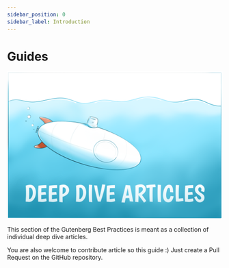 ```yaml
---
sidebar_position: 0
sidebar_label: Introduction
---
```


# Guides

![Deep Dive](../static/img/deep-dive.png)

This section of the Gutenberg Best Practices is meant as a collection of individual deep dive articles.

You are also welcome to contribute article so this guide :) Just create a Pull Request on the GitHub repository.
